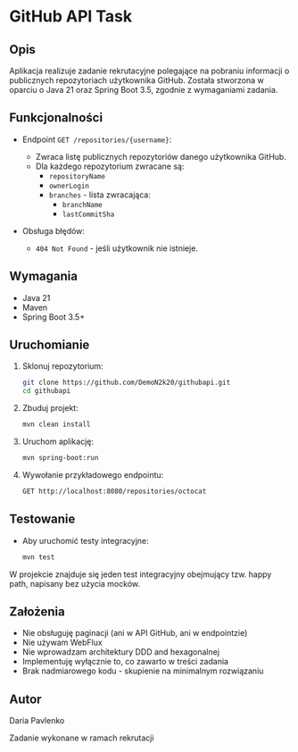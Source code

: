 # GitHub API Task

## Opis

Aplikacja realizuje zadanie rekrutacyjne polegające na pobraniu informacji o publicznych repozytoriach użytkownika GitHub.
Została stworzona w oparciu o Java 21 oraz Spring Boot 3.5, zgodnie z wymaganiami zadania.

## Funkcjonalności

- Endpoint `GET /repositories/{username}`:
    - Zwraca listę publicznych repozytoriów danego użytkownika GitHub.
    - Dla każdego repozytorium zwracane są:
        - `repositoryName`
        - `ownerLogin`
        - `branches` - lista zwracająca:
            - `branchName`
            - `lastCommitSha`

- Obsługa błędów:
  - `404 Not Found` - jeśli użytkownik nie istnieje.

## Wymagania

- Java 21
- Maven
- Spring Boot 3.5+

 ## Uruchomianie
 1. Sklonuj repozytorium:
    ```bash
    git clone https://github.com/DemoN2k20/githubapi.git
    cd githubapi
3. Zbuduj projekt:
   ```bash
   mvn clean install
5. Uruchom aplikację:
   ```bash
   mvn spring-boot:run
7. Wywołanie przykładowego endpointu:
   ```bash
   GET http://localhost:8080/repositories/octocat

## Testowanie

- Aby uruchomić testy integracyjne:
  ```bash
  mvn test

W projekcie znajduje się jeden test integracyjny obejmujący tzw. happy path, napisany bez użycia mocków.

## Założenia
- Nie obsługuję paginacji (ani w API GitHub, ani w endpointzie)
- Nie używam WebFlux
- Nie wprowadzam architektury DDD and hexagonalnej
- Implementuję wyłącznie to, co zawarto w treści zadania
- Brak nadmiarowego kodu - skupienie na minimalnym rozwiązaniu

## Autor
Daria Pavlenko

Zadanie wykonane w ramach rekrutacji
